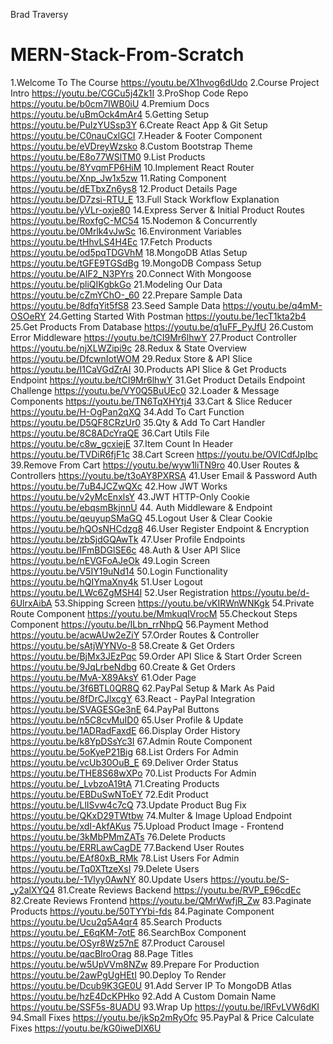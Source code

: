 Brad Traversy
# MERN-Stack-From-Scratch

1\.Welcome To The Course <https://youtu.be/X1hvog6dUdo>
2\.Course Project Intro <https://youtu.be/CGCu5j4Zk1I>
3\.ProShop Code Repo <https://youtu.be/b0cm7IWB0iU>
4.Premium Docs <https://youtu.be/uBmOck4mAr4>
5.Getting Setup <https://youtu.be/PuIzYUSsp3Y>
6.Create React App & Git Setup <https://youtu.be/C0nauCxlGCI>
7.Header & Footer Component <https://youtu.be/eVDreyWzsko>
8.Custom Bootstrap Theme <https://youtu.be/E8o77WSlTM0>
9.List Products <https://youtu.be/8YvqmFP6HiM>
10.Implement React Router <https://youtu.be/Xnp_Jw1x5zw>
11.Rating Component <https://youtu.be/dETbxZn6ys8>
12.Product Details Page <https://youtu.be/D7zsi-RTU_E>
13.Full Stack Workflow Explanation <https://youtu.be/yVLr-oxje80>
14.Express Server & Initial Product Routes <https://youtu.be/RoxfgC-MC54>
15.Nodemon & Concurrently <https://youtu.be/0Mrlk4vJwSc>
16.Environment Variables <https://youtu.be/tHhvLS4H4Ec>
17.Fetch Products <https://youtu.be/od5pqTDGVhM>
18.MongoDB Atlas Setup <https://youtu.be/tGFE9TGSdBg>
19.MongoDB Compass Setup <https://youtu.be/AIF2_N3PYrs>
20.Connect With Mongoose <https://youtu.be/pliQIKgbkGo>
21.Modeling Our Data <https://youtu.be/cZmYChO-_60>
22.Prepare Sample Data <https://youtu.be/8dfqYit5fS8>
23.Seed Sample Data <https://youtu.be/q4mM-OSOeRY>
24.Getting Started With Postman <https://youtu.be/1ecT1kta2b4>
25.Get Products From Database <https://youtu.be/q1uFF_PyJfU>
26.Custom Error Middleware <https://youtu.be/tCI9Mr6lhwY>
27.Product Controller <https://youtu.be/njXLWZipi9c>
28.Redux & State Overview <https://youtu.be/DfcwnIotWOM>
29.Redux Store & API Slice <https://youtu.be/I1CaVGdZrAI>
30.Products API Slice & Get Products Endpoint <https://youtu.be/tCI9Mr6lhwY>
31.Get Product Details Endpoint Challenge <https://youtu.be/VY0Q5BuUEc0>
32.Loader & Message Components <https://youtu.be/TN6TqXHYtj4>
33.Cart & Slice Reducer <https://youtu.be/H-OgPan2qXQ>
34.Add To Cart Function <https://youtu.be/D5QF8CRzUr0>
35.Qty & Add To Cart Handler <https://youtu.be/8C8ADcYraQE>
36.Cart Utils File <https://youtu.be/c8w_gcxiejE>
37.Item Count In Header <https://youtu.be/TVDiR6fjF1c>
38.Cart Screen <https://youtu.be/OVICdfJpIbc>
39.Remove From Cart <https://youtu.be/wyw1liTN9ro>
40.User Routes & Controllers <https://youtu.be/t3oAY8PXRSA>
41.User Email & Password Auth <https://youtu.be/7uB4JCZwQXc>
42.How JWT Works <https://youtu.be/v2yMcEnxlsY>
43.JWT HTTP-Only Cookie <https://youtu.be/ebqsmBkjnnU>
44. Auth Middleware & Endpoint <https://youtu.be/qeuyupSMaGQ>
45.Logout User & Clear Cookie <https://youtu.be/hQOsNHCdzg8>
46.User Register Endpoint & Encryption <https://youtu.be/zbSjdGQAwTk>
47.User Profile Endpoints <https://youtu.be/IFmBDGlSE6c>
48.Auth & User API Slice <https://youtu.be/nEVGFoAJeOk>
49.Login Screen <https://youtu.be/V5IY19uNd14>
50.Login Functionality <https://youtu.be/hQIYmaXny4k>
51.User Logout <https://youtu.be/LWc6ZgMSH4I>
52.User Registration <https://youtu.be/d-6UlrxAibA>
53.Shipping Screen <https://youtu.be/vKIRWnWNKgk>
54.Private Route Component <https://youtu.be/MmkuqIVrocM>
55.Checkout Steps Component <https://youtu.be/ILbn_rrNhpQ>
56.Payment Method <https://youtu.be/acwAUw2eZiY>
57.Order Routes & Controller <https://youtu.be/sAtjWYNVo-8>
58.Create & Get Orders <https://youtu.be/BjMx3JEzPqc>
59.Order API Slice & Start Order Screen <https://youtu.be/9JqLrbeNdbg>
60.Create & Get Orders <https://youtu.be/MvA-X89AksY>
61.Oder Page <https://youtu.be/3f6BTL0QR8Q>
62.PayPal Setup & Mark As Paid <https://youtu.be/8fDrCJlxcgY>
63.React - PayPal Integration <https://youtu.be/SVAGESGe3nE>
64.PayPal Buttons <https://youtu.be/n5C8cvMuID0>
65.User Profile & Update <https://youtu.be/1ADRadFaxdE>
66.Display Order History <https://youtu.be/k8YpDSsYc3I>
67.Admin Route Component <https://youtu.be/5oKyeP21Big>
68.List Orders For Admin <https://youtu.be/vcUb30OuB_E>
69.Deliver Order Status <https://youtu.be/THE8S68wXPo>
70.List Products For Admin <https://youtu.be/_LvbzoA19tA>
71.Creating Products <https://youtu.be/EBDuSwNToEY>
72.Edit Product <https://youtu.be/LlISvw4c7cQ>
73.Update Product Bug Fix <https://youtu.be/QKxD29TWtbw>
74.Multer & Image Upload Endpoint <https://youtu.be/xdI-AkfAKus>
75.Upload Product Image - Frontend <https://youtu.be/3kMbPMmZATs>
76.Delete Products <https://youtu.be/ERRLawCagDE>
77.Backend User Routes <https://youtu.be/EAf80xB_RMk>
78.List Users For Admin <https://youtu.be/Tq0XTtzeXsI>
79.Delete Users <https://youtu.be/-1Vlyy0AwNY>
80.Update Users <https://youtu.be/S-_y2alXYQ4>
81.Create Reviews Backend <https://youtu.be/RVP_E96cdEc>
82.Create Reviews Frontend <https://youtu.be/QMrWwfjR_Zw>
83.Paginate Products <https://youtu.be/50TYYbi-fds>
84.Paginate Component <https://youtu.be/Ucu2q5A4qr4>
85.Search Products <https://youtu.be/_E6qKM-7otE>
86.SearchBox Component <https://youtu.be/OSyr8Wz57nE>
87.Product Carousel <https://youtu.be/qacBIroOrag>
88.Page Titles <https://youtu.be/w5UpVVm8NZw>
89.Prepare For Production <https://youtu.be/2awPgUgHEtI>
90.Deploy To Render <https://youtu.be/Dcub9K3GE0U>
91.Add Server IP To MongoDB Atlas <https://youtu.be/hzE4DcKPHko>
92.Add A Custom Domain Name <https://youtu.be/SSF5s-8UADU>
93.Wrap Up <https://youtu.be/lRFvLVW6dKI>
94.Small Fixes <https://youtu.be/jkSp2mRyOfc>
95.PayPal & Price Calculate Fixes <https://youtu.be/kG0iweDlX6U>